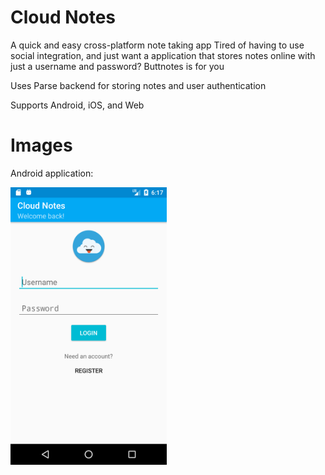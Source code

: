 # Cloud Notes
A quick and easy cross-platform note taking app
Tired of having to use social integration, and just want a application that stores notes online with just a username and password? Buttnotes is for you

Uses Parse backend for storing notes and user authentication

Supports Android, iOS, and Web

# Images
Android application:

<img src="https://github.com/jzisheng/CloudNotes/blob/master/android1.png" width="250">

